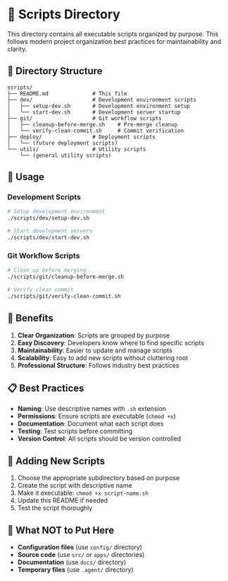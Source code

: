 # 📜 Scripts Directory

This directory contains all executable scripts organized by purpose. This follows modern project organization best practices for maintainability and clarity.

## 📁 Directory Structure

```
scripts/
├── README.md              # This file
├── dev/                   # Development environment scripts
│   ├── setup-dev.sh       # Development environment setup
│   └── start-dev.sh       # Development server startup
├── git/                   # Git workflow scripts
│   ├── cleanup-before-merge.sh    # Pre-merge cleanup
│   └── verify-clean-commit.sh     # Commit verification
├── deploy/                # Deployment scripts
│   └── (future deployment scripts)
└── utils/                 # Utility scripts
    └── (general utility scripts)
```

## 🚀 Usage

### Development Scripts
```bash
# Setup development environment
./scripts/dev/setup-dev.sh

# Start development servers
./scripts/dev/start-dev.sh
```

### Git Workflow Scripts
```bash
# Clean up before merging
./scripts/git/cleanup-before-merge.sh

# Verify clean commit
./scripts/git/verify-clean-commit.sh
```

## 🎯 Benefits

1. **Clear Organization**: Scripts are grouped by purpose
2. **Easy Discovery**: Developers know where to find specific scripts
3. **Maintainability**: Easier to update and manage scripts
4. **Scalability**: Easy to add new scripts without cluttering root
5. **Professional Structure**: Follows industry best practices

## 📋 Best Practices

- **Naming**: Use descriptive names with `.sh` extension
- **Permissions**: Ensure scripts are executable (`chmod +x`)
- **Documentation**: Document what each script does
- **Testing**: Test scripts before committing
- **Version Control**: All scripts should be version controlled

## 🔧 Adding New Scripts

1. Choose the appropriate subdirectory based on purpose
2. Create the script with descriptive name
3. Make it executable: `chmod +x script-name.sh`
4. Update this README if needed
5. Test the script thoroughly

## 🚫 What NOT to Put Here

- **Configuration files** (use `config/` directory)
- **Source code** (use `src/` or `apps/` directories)
- **Documentation** (use `docs/` directory)
- **Temporary files** (use `.agent/` directory)
